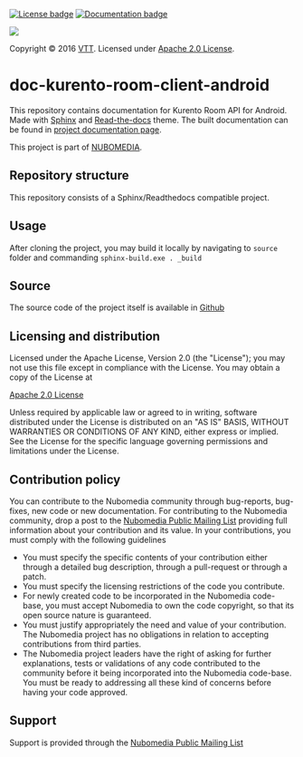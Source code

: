 [![License badge](https://img.shields.io/badge/license-Apache2-orange.svg)](https://www.apache.org/licenses/LICENSE-2.0.txt)
[![Documentation badge](https://readthedocs.org/projects/fiware-orion/badge/?version=latest)](http://doc-kurento-room-client-android.readthedocs.io/en/latest/)

[![][NUBOMEDIA Logo]][NUBOMEDIA]

Copyright © 2016 [VTT]. Licensed under [Apache 2.0 License].

doc-kurento-room-client-android
===============================
 
This repository contains documentation for Kurento Room API for Android. Made with [Sphinx] and [Read-the-docs] 
theme. The built documentation can be found in [project documentation page].

This project is part of [NUBOMEDIA].

Repository structure
--------------------
This repository consists of a Sphinx/Readthedocs compatible project.

Usage
--------
After cloning the project, you may build it locally by navigating to `source` folder and commanding `sphinx-build.exe . _build`

Source
------
The source code of the project itself is available in [Github]

Licensing and distribution
--------------------------

Licensed under the Apache License, Version 2.0 (the "License");
you may not use this file except in compliance with the License.
You may obtain a copy of the License at

  [Apache 2.0 License]

Unless required by applicable law or agreed to in writing, software
distributed under the License is distributed on an "AS IS" BASIS,
WITHOUT WARRANTIES OR CONDITIONS OF ANY KIND, either express or implied.
See the License for the specific language governing permissions and
limitations under the License.

Contribution policy
-------------------

You can contribute to the Nubomedia community through bug-reports, bug-fixes, new
code or new documentation. For contributing to the Nubomedia community, drop a
post to the [Nubomedia Public Mailing List] providing full information about your
contribution and its value. In your contributions, you must comply with the
following guidelines

* You must specify the specific contents of your contribution either through a
  detailed bug description, through a pull-request or through a patch.
* You must specify the licensing restrictions of the code you contribute.
* For newly created code to be incorporated in the Nubomedia code-base, you must
  accept Nubomedia to own the code copyright, so that its open source nature is
  guaranteed.
* You must justify appropriately the need and value of your contribution. The
  Nubomedia project has no obligations in relation to accepting contributions
  from third parties.
* The Nubomedia project leaders have the right of asking for further
  explanations, tests or validations of any code contributed to the community
  before it being incorporated into the Nubomedia code-base. You must be ready to
  addressing all these kind of concerns before having your code approved.

Support
-------
Support is provided through the [Nubomedia Public Mailing List]

[NUBOMEDIA]: http://www.nubomedia.eu
[VTT]: http://www.vtt.fi
[NUBOMEDIA Logo]: http://www.nubomedia.eu/sites/default/files/nubomedia_logo-small.png
[Apache 2.0 License]: https://www.apache.org/licenses/LICENSE-2.0.txt
[Github]: https://github.com/nubomedia-vtt/kurento-room-client-android
[Nubomedia Public Mailing List]: https://groups.google.com/forum/#!forum/nubomedia-dev
[project documentation page]: http://doc-kurento-room-client-android.readthedocs.org
[Sphinx]: http://sphinx-doc.org/
[Read-the-docs]: http://read-the-docs.readthedocs.org/